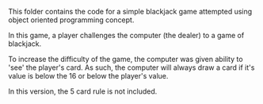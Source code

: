This folder contains the code for a simple blackjack game attempted using object oriented programming concept.

In this game, a player challenges the computer (the dealer) to a game of blackjack.

To increase the difficulty of the game, the computer was given ability to 'see' the player's card. As such, the computer will always draw a card if it's value is below the 16 or below the player's value.

In this version, the 5 card rule is not included.
